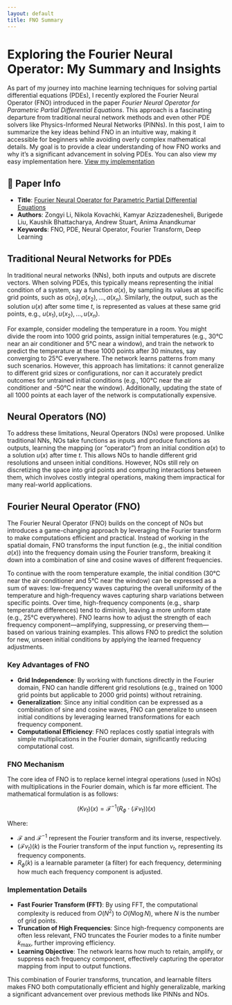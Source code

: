 ```yaml
---
layout: default
title: FNO Summary
---
```


<!-- MathJax Configuration -->
<script>
  MathJax = {
    tex: {
      inlineMath: [['$', '$'], ['\\(', '\\)']],
      displayMath: [['$$', '$$'], ['\\[', '\\]']],
      processEscapes: true
    }
  };
</script>
<!-- MathJax Script -->
<script type="text/javascript" async
  src="https://cdn.jsdelivr.net/npm/mathjax@3/es5/tex-mml-chtml.js">
</script>

# Exploring the Fourier Neural Operator: My Summary and Insights

As part of my journey into machine learning techniques for solving partial differential equations (PDEs), I recently explored the Fourier Neural Operator (FNO) introduced in the paper *Fourier Neural Operator for Parametric Partial Differential Equations*. This approach is a fascinating departure from traditional neural network methods and even other PDE solvers like Physics-Informed Neural Networks (PINNs). In this post, I aim to summarize the key ideas behind FNO in an intuitive way, making it accessible for beginners while avoiding overly complex mathematical details. My goal is to provide a clear understanding of how FNO works and why it’s a significant advancement in solving PDEs. You can also view my easy implementation here. [View my implementation](https://github.com/skato-kx/fno-research.github.io)

## 🔗 Paper Info

- **Title**: [Fourier Neural Operator for Parametric Partial Differential Equations](https://arxiv.org/abs/2010.08895)
- **Authors**: Zongyi Li, Nikola Kovachki, Kamyar Azizzadenesheli, Burigede Liu, Kaushik Bhattacharya, Andrew Stuart, Anima Anandkumar
- **Keywords**: FNO, PDE, Neural Operator, Fourier Transform, Deep Learning

## Traditional Neural Networks for PDEs

In traditional neural networks (NNs), both inputs and outputs are discrete vectors. When solving PDEs, this typically means representing the initial condition of a system, say a function $a(x)$, by sampling its values at specific grid points, such as $a(x_1), a(x_2), \ldots, a(x_n)$. Similarly, the output, such as the solution $u(x)$ after some time $t$, is represented as values at these same grid points, e.g., $u(x_1), u(x_2), \ldots, u(x_n)$. 

For example, consider modeling the temperature in a room. You might divide the room into 1000 grid points, assign initial temperatures (e.g., 30°C near an air conditioner and 5°C near a window), and train the network to predict the temperature at these 1000 points after 30 minutes, say converging to 25°C everywhere. The network learns patterns from many such scenarios. However, this approach has limitations: it cannot generalize to different grid sizes or configurations, nor can it accurately predict outcomes for untrained initial conditions (e.g., 100°C near the air conditioner and -50°C near the window). Additionally, updating the state of all 1000 points at each layer of the network is computationally expensive.

## Neural Operators (NO)

To address these limitations, Neural Operators (NOs) were proposed. Unlike traditional NNs, NOs take functions as inputs and produce functions as outputs, learning the mapping (or “operator”) from an initial condition $a(x)$ to a solution $u(x)$ after time $t$. This allows NOs to handle different grid resolutions and unseen initial conditions. However, NOs still rely on discretizing the space into grid points and computing interactions between them, which involves costly integral operations, making them impractical for many real-world applications.

## Fourier Neural Operator (FNO)

The Fourier Neural Operator (FNO) builds on the concept of NOs but introduces a game-changing approach by leveraging the Fourier transform to make computations efficient and practical. Instead of working in the spatial domain, FNO transforms the input function (e.g., the initial condition $a(x)$) into the frequency domain using the Fourier transform, breaking it down into a combination of sine and cosine waves of different frequencies.

To continue with the room temperature example, the initial condition (30°C near the air conditioner and 5°C near the window) can be expressed as a sum of waves: low-frequency waves capturing the overall uniformity of the temperature and high-frequency waves capturing sharp variations between specific points. Over time, high-frequency components (e.g., sharp temperature differences) tend to diminish, leaving a more uniform state (e.g., 25°C everywhere). FNO learns how to adjust the strength of each frequency component—amplifying, suppressing, or preserving them—based on various training examples. This allows FNO to predict the solution for new, unseen initial conditions by applying the learned frequency adjustments.

### Key Advantages of FNO

- **Grid Independence**: By working with functions directly in the Fourier domain, FNO can handle different grid resolutions (e.g., trained on 1000 grid points but applicable to 2000 grid points) without retraining.
- **Generalization**: Since any initial condition can be expressed as a combination of sine and cosine waves, FNO can generalize to unseen initial conditions by leveraging learned transformations for each frequency component.
- **Computational Efficiency**: FNO replaces costly spatial integrals with simple multiplications in the Fourier domain, significantly reducing computational cost.

### FNO Mechanism

The core idea of FNO is to replace kernel integral operations (used in NOs) with multiplications in the Fourier domain, which is far more efficient. The mathematical formulation is as follows:

$$
(K v_t)(x) = \mathcal{F}^{-1} \left( R_\phi \cdot (\mathcal{F} v_t) \right)(x)
$$

Where:
- $\mathcal{F}$ and $\mathcal{F}^{-1}$ represent the Fourier transform and its inverse, respectively.
- $(\mathcal{F} v_t)(k)$ is the Fourier transform of the input function $v_t$, representing its frequency components.
- $R_\phi(k)$ is a learnable parameter (a filter) for each frequency, determining how much each frequency component is adjusted.

### Implementation Details

- **Fast Fourier Transform (FFT)**: By using FFT, the computational complexity is reduced from $O(N^2)$ to $O(N \log N)$, where $N$ is the number of grid points.
- **Truncation of High Frequencies**: Since high-frequency components are often less relevant, FNO truncates the Fourier modes to a finite number $k_{\max}$, further improving efficiency.
- **Learning Objective**: The network learns how much to retain, amplify, or suppress each frequency component, effectively capturing the operator mapping from input to output functions.

This combination of Fourier transforms, truncation, and learnable filters makes FNO both computationally efficient and highly generalizable, marking a significant advancement over previous methods like PINNs and NOs.
